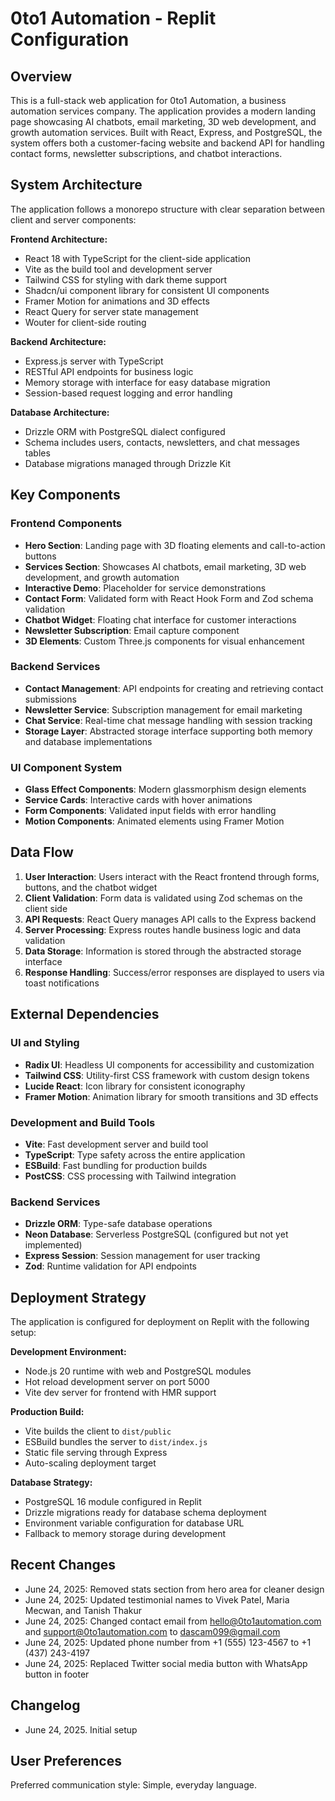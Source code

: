 # 0to1 Automation - Replit Configuration

## Overview

This is a full-stack web application for 0to1 Automation, a business automation services company. The application provides a modern landing page showcasing AI chatbots, email marketing, 3D web development, and growth automation services. Built with React, Express, and PostgreSQL, the system offers both a customer-facing website and backend API for handling contact forms, newsletter subscriptions, and chatbot interactions.

## System Architecture

The application follows a monorepo structure with clear separation between client and server components:

**Frontend Architecture:**
- React 18 with TypeScript for the client-side application
- Vite as the build tool and development server
- Tailwind CSS for styling with dark theme support
- Shadcn/ui component library for consistent UI components
- Framer Motion for animations and 3D effects
- React Query for server state management
- Wouter for client-side routing

**Backend Architecture:**
- Express.js server with TypeScript
- RESTful API endpoints for business logic
- Memory storage with interface for easy database migration
- Session-based request logging and error handling

**Database Architecture:**
- Drizzle ORM with PostgreSQL dialect configured
- Schema includes users, contacts, newsletters, and chat messages tables
- Database migrations managed through Drizzle Kit

## Key Components

### Frontend Components
- **Hero Section**: Landing page with 3D floating elements and call-to-action buttons
- **Services Section**: Showcases AI chatbots, email marketing, 3D web development, and growth automation
- **Interactive Demo**: Placeholder for service demonstrations
- **Contact Form**: Validated form with React Hook Form and Zod schema validation
- **Chatbot Widget**: Floating chat interface for customer interactions
- **Newsletter Subscription**: Email capture component
- **3D Elements**: Custom Three.js components for visual enhancement

### Backend Services
- **Contact Management**: API endpoints for creating and retrieving contact submissions
- **Newsletter Service**: Subscription management for email marketing
- **Chat Service**: Real-time chat message handling with session tracking
- **Storage Layer**: Abstracted storage interface supporting both memory and database implementations

### UI Component System
- **Glass Effect Components**: Modern glassmorphism design elements
- **Service Cards**: Interactive cards with hover animations
- **Form Components**: Validated input fields with error handling
- **Motion Components**: Animated elements using Framer Motion

## Data Flow

1. **User Interaction**: Users interact with the React frontend through forms, buttons, and the chatbot widget
2. **Client Validation**: Form data is validated using Zod schemas on the client side
3. **API Requests**: React Query manages API calls to the Express backend
4. **Server Processing**: Express routes handle business logic and data validation
5. **Data Storage**: Information is stored through the abstracted storage interface
6. **Response Handling**: Success/error responses are displayed to users via toast notifications

## External Dependencies

### UI and Styling
- **Radix UI**: Headless UI components for accessibility and customization
- **Tailwind CSS**: Utility-first CSS framework with custom design tokens
- **Lucide React**: Icon library for consistent iconography
- **Framer Motion**: Animation library for smooth transitions and 3D effects

### Development and Build Tools
- **Vite**: Fast development server and build tool
- **TypeScript**: Type safety across the entire application
- **ESBuild**: Fast bundling for production builds
- **PostCSS**: CSS processing with Tailwind integration

### Backend Services
- **Drizzle ORM**: Type-safe database operations
- **Neon Database**: Serverless PostgreSQL (configured but not yet implemented)
- **Express Session**: Session management for user tracking
- **Zod**: Runtime validation for API endpoints

## Deployment Strategy

The application is configured for deployment on Replit with the following setup:

**Development Environment:**
- Node.js 20 runtime with web and PostgreSQL modules
- Hot reload development server on port 5000
- Vite dev server for frontend with HMR support

**Production Build:**
- Vite builds the client to `dist/public`
- ESBuild bundles the server to `dist/index.js`
- Static file serving through Express
- Auto-scaling deployment target

**Database Strategy:**
- PostgreSQL 16 module configured in Replit
- Drizzle migrations ready for database schema deployment
- Environment variable configuration for database URL
- Fallback to memory storage during development

## Recent Changes

- June 24, 2025: Removed stats section from hero area for cleaner design
- June 24, 2025: Updated testimonial names to Vivek Patel, Maria Mecwan, and Tanish Thakur
- June 24, 2025: Changed contact email from hello@0to1automation.com and support@0to1automation.com to dascam099@gmail.com
- June 24, 2025: Updated phone number from +1 (555) 123-4567 to +1 (437) 243-4197
- June 24, 2025: Replaced Twitter social media button with WhatsApp button in footer

## Changelog

- June 24, 2025. Initial setup

## User Preferences

Preferred communication style: Simple, everyday language.